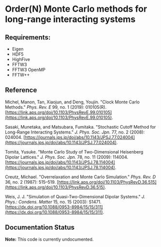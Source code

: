 # Order(N) Monte Carlo methods for long-range interacting systems

## Requirements:
- Eigen
- HDF5
- HighFive
- FFTW3
- FFTW3 OpenMP
- FFTW++


## Reference
Michel, Manon, Tan, Xiaojun, and Deng, Youjin. "Clock Monte Carlo Methods." *Phys. Rev. E* 99, no. 1 (2019): 010105(R). [https://link.aps.org/doi/10.1103/PhysRevE.99.010105](https://link.aps.org/doi/10.1103/PhysRevE.99.010105).

Sasaki, Munetaka, and Matsubara, Fumitaka. "Stochastic Cutoff Method for Long-Range Interacting Systems." *J. Phys. Soc. Jpn.* 77, no. 2 (2008): 024004. [https://journals.jps.jp/doi/abs/10.1143/JPSJ.77.024004](https://journals.jps.jp/doi/abs/10.1143/JPSJ.77.024004).

Tomita, Yusuke. "Monte Carlo Study of Two-Dimensional Heisenberg Dipolar Lattices." *J. Phys. Soc. Jpn.* 78, no. 11 (2009): 114004. [https://journals.jps.jp/doi/abs/10.1143/JPSJ.78.114004](https://journals.jps.jp/doi/abs/10.1143/JPSJ.78.114004).

Creutz, Michael. "Overrelaxation and Monte Carlo Simulation." *Phys. Rev. D* 36, no. 2 (1987): 515–519. [https://link.aps.org/doi/10.1103/PhysRevD.36.515](https://link.aps.org/doi/10.1103/PhysRevD.36.515).

Weis, J. J. "Simulation of Quasi-Two-Dimensional Dipolar Systems." *J. Phys.: Condens. Matter* 15, no. 15 (2003): S1471. [https://dx.doi.org/10.1088/0953-8984/15/15/311](https://dx.doi.org/10.1088/0953-8984/15/15/311).


## Documentation Status

**Note:** This code is currently undocumented.
